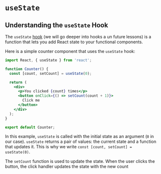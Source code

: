 # `useState`

## Understanding the `useState` Hook

The `useState` [hook](https://react.dev/reference/react) (we will go deeper into hooks a un future lessons) is a function that lets you add React state to your functional components. 

Here is a simple counter component that uses the `useState` hook:

```jsx
import React, { useState } from 'react';

function Counter() {
  const [count, setCount] = useState(0);

  return (
    <div>
      <p>You clicked {count} times</p>
      <button onClick={() => setCount(count + 1)}>
        Click me
      </button>
    </div>
  );
}

export default Counter;
```

In this example, `useState` is called with the initial state as an argument (`0` in our case). `useState` returns a pair of values: the current state and a function that updates it. This is why we write `const [count, setCount] = useState(0)`.

The `setCount` function is used to update the state. When the user clicks the button, the click handler updates the state with the new count